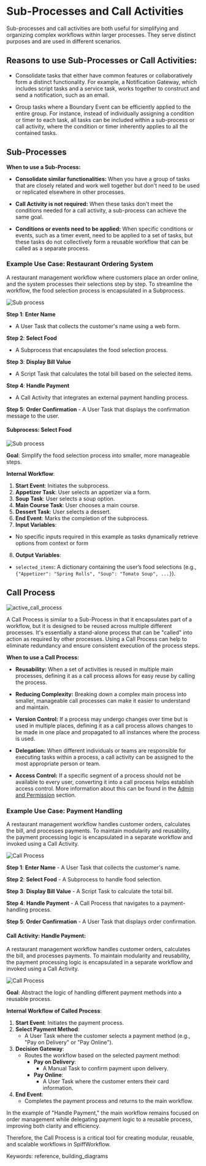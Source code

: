 # Sub-Processes and Call Activities

Sub-processes and call activities are both useful for simplifying and organizing complex workflows within larger processes.
They serve distinct purposes and are used in different scenarios.

## **Reasons to use Sub-Processes or Call Activities:**

- Consolidate tasks that either have common features or collaboratively form a distinct functionality.
For example, a Notification Gateway, which includes script tasks and a service task, works together to construct and send a notification, such as an email.

- Group tasks where a Boundary Event can be efficiently applied to the entire group.
For instance, instead of individually assigning a condition or timer to each task, all tasks can be included within a sub-process or call activity, where the condition or timer inherently applies to all the contained tasks.

## Sub-Processes

**When to use a Sub-Process:**

- **Consolidate similar functionalities:** When you have a group of tasks that are closely related and work well together but don't need to be used or replicated elsewhere in other processes.

- **Call Activity is not required:** When these tasks don't meet the conditions needed for a call activity, a sub-process can achieve the same goal.

- **Conditions or events need to be applied:** When specific conditions or events, such as a timer event, need to be applied to a set of tasks, but these tasks do not collectively form a reusable workflow that can be called as a separate process.

### **Example Use Case: Restaurant Ordering System**
A restaurant management workflow where customers place an order online, and the system processes their selections step by step. To streamline the workflow, the food selection process is encapsulated in a Subprocess.

![Sub process](images/sub_process.png)

**Step 1**: **Enter Name** 
- A User Task that collects the customer's name using a web form.

**Step 2**: **Select Food** 
- A Subprocess that encapsulates the food selection process.

**Step 3**: **Display Bill Value** 
- A Script Task that calculates the total bill based on the selected items.

**Step 4**: **Handle Payment** 
- A Call Activity that integrates an external payment handling process.

**Step 5**: **Order Confirmation** - A User Task that displays the confirmation message to the user.

#### **Subprocess: Select Food**
![Sub process](images/sub_process1.png)

**Goal**: Simplify the food selection process into smaller, more manageable steps.

**Internal Workflow**:
1. **Start Event**: Initiates the subprocess.
2. **Appetizer Task**: User selects an appetizer via a form.
3. **Soup Task**: User selects a soup option.
4. **Main Course Task**: User chooses a main course.
5. **Dessert Task**: User selects a dessert.
6. **End Event**: Marks the completion of the subprocess. 
7. **Input Variables**:
  - No specific inputs required in this example as tasks dynamically retrieve options from context or form
8. **Output Variables**:
  - `selected_items`: A dictionary containing the user’s food selections (e.g., `{"Appetizer": "Spring Rolls", "Soup": "Tomato Soup", ...}`).


## Call Process

![active_call_process](images/active_call_process.png)

A Call Process is similar to a Sub-Process in that it encapsulates part of a workflow, but it is designed to be reused across multiple different processes.
It's essentially a stand-alone process that can be "called" into action as required by other processes.
Using a Call Process can help to eliminate redundancy and ensure consistent execution of the process steps.

**When to use a Call Process:**

- **Reusability:** When a set of activities is reused in multiple main processes, defining it as a call process allows for easy reuse by calling the process.

- **Reducing Complexity:** Breaking down a complex main process into smaller, manageable call processes can make it easier to understand and maintain.

- **Version Control:** If a process may undergo changes over time but is used in multiple places, defining it as a call process allows changes to be made in one place and propagated to all instances where the process is used.

- **Delegation:** When different individuals or teams are responsible for executing tasks within a process, a call activity can be assigned to the most appropriate person or team.

- **Access Control:** If a specific segment of a process should not be available to every user, converting it into a call process helps establish access control.
More information about this can be found in the [Admin and Permission](../DevOps_installation_integration/admin_and_permissions.md) section.


### **Example Use Case: Payment Handling**
A restaurant management workflow handles customer orders, calculates the bill, and processes payments. To maintain modularity and reusability, the payment processing logic is encapsulated in a separate workflow and invoked using a Call Activity.

![Call Process](images/Call_Activity1.png)

**Step 1**: **Enter Name** - A User Task that collects the customer's name.

**Step 2**: **Select Food** - A Subprocess to handle food selection.

**Step 3**: **Display Bill Value** - A Script Task to calculate the total bill.

**Step 4**: **Handle Payment** - A Call Process that navigates to a payment-handling process.

**Step 5**: **Order Confirmation** - A User Task that displays order confirmation.

#### **Call Activity: Handle Payment**:
A restaurant management workflow handles customer orders, calculates the bill, and processes payments. To maintain modularity and reusability, the payment processing logic is encapsulated in a separate workflow and invoked using a Call Activity.

![Call Process](images/Call_Activity.png)

**Goal**: Abstract the logic of handling different payment methods into a reusable process.

**Internal Workflow of Called Process**:
1. **Start Event**: Initiates the payment process.
2. **Select Payment Method**:
   - A User Task where the customer selects a payment method (e.g., "Pay on Delivery" or "Pay Online").
3. **Decision Gateway**:
   - Routes the workflow based on the selected payment method:
     - **Pay on Delivery**:
       - A Manual Task to confirm payment upon delivery.
     - **Pay Online**:
       - A User Task where the customer enters their card information.
4. **End Event**:
   - Completes the payment process and returns to the main workflow.

In the example of "Handle Payment," the main workflow remains focused on order management while delegating payment logic to a reusable process, improving both clarity and efficiency.

Therefore, the Call Process is a critical tool for creating modular, reusable, and scalable workflows in SpiffWorkflow. 

Keywords: reference, building_diagrams
